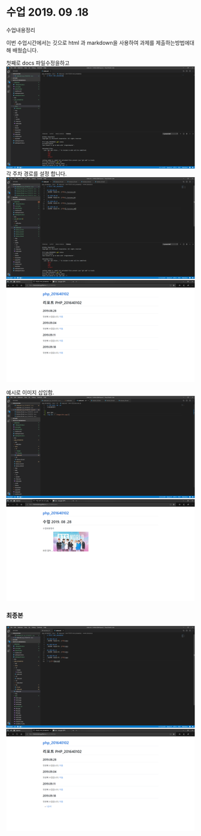 # 수업 2019. 09 .18
수업내용정리


이번 수업시간에서는 깃으로 html 과 markdown을 사용하여 과제를 제출하는방법에대해 배웠습니다.

첫째로 docs 파일수정을하고
![docs](./images/docs1.png) <br>
각 주차  경로를 설정 합니다.
![link](./images/linking.png)
![EX](./images/ex1.png)

예시로 이미지 삽입함. 
![IMG](./images/image.png)
![EX](./images/ex2.png)
### 최종본
![DOC](./images/docsfin.png)
![EX](./images/ex3.png)
